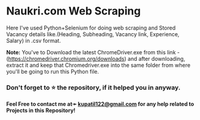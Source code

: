 # Naukri.com Web Scraping

Here I've used Python+Selenium for doing web scraping and Stored Vacancy details like.(Heading, Subheading, Vacancy link, Experience, Salary) in .csv format. 

**Note:** You've to Download the latest ChromeDriver.exe from this link - (https://chromedriver.chromium.org/downloads) and after
downloading, extract it and keep that Chromedriver.exe into the same folder from where you'll be going to run this Python file.

### Don't forget to ⭐ the repository, if it helped you in anyway.

#### Feel Free to contact me at➛ kupatil122@gmail.com for any help related to Projects in this Repository!
